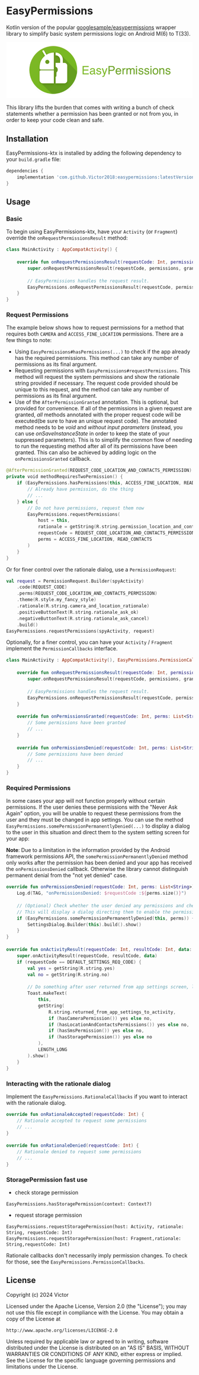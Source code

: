 # EasyPermissions

Kotlin version of the popular [googlesample/easypermissions](https://github.com/googlesamples/easypermissions) wrapper library to simplify basic system
permissions logic on Android M(6) to T(33).

[![Logo](art/logo.png)](https://www.youtube.com/watch?v=51fX94dU7Og)

This library lifts the burden that comes with writing a bunch of check statements whether a permission has been granted or not from you, in order to keep your code clean and safe.

## Installation

EasyPermissions-ktx is installed by adding the following dependency to your `build.gradle` file:

```groovy
dependencies {
    implementation 'com.github.Victor2018:easypermissions:latestVersion'
}
```

## Usage

### Basic

To begin using EasyPermissions-ktx, have your `Activity` (or `Fragment`) override the `onRequestPermissionsResult` method:

```kotlin
class MainActivity : AppCompatActivity() {

    override fun onRequestPermissionsResult(requestCode: Int, permissions: Array<String>, grantResults: IntArray) {
        super.onRequestPermissionsResult(requestCode, permissions, grantResults)

        // EasyPermissions handles the request result.
        EasyPermissions.onRequestPermissionsResult(requestCode, permissions, grantResults, this)
    }
}
```

### Request Permissions

The example below shows how to request permissions for a method that requires both
`CAMERA` and `ACCESS_FINE_LOCATION` permissions. There are a few things to note:

* Using `EasyPermissions#hasPermissions(...)` to check if the app already has the
  required permissions. This method can take any number of permissions as its final
  argument.
* Requesting permissions with `EasyPermissions#requestPermissions`. This method
  will request the system permissions and show the rationale string provided if
  necessary. The request code provided should be unique to this request, and the method
  can take any number of permissions as its final argument.
* Use of the `AfterPermissionGranted` annotation. This is optional, but provided for
  convenience. If all of the permissions in a given request are granted, *all* methods
  annotated with the proper request code will be executed(be sure to have an unique request code). The annotated method needs to be *void* and *without input parameters* (instead, you can use *onSaveInstanceState* in order to keep the state of your suppressed parameters). This is to simplify the common
  flow of needing to run the requesting method after all of its permissions have been granted.
  This can also be achieved by adding logic on the `onPermissionsGranted` callback.

```kotlin
@AfterPermissionGranted(REQUEST_CODE_LOCATION_AND_CONTACTS_PERMISSION)
private void methodRequiresTwoPermission() {
    if (EasyPermissions.hasPermissions(this, ACCESS_FINE_LOCATION, READ_CONTACTS)) {
        // Already have permission, do the thing
        // ...
    } else {
        // Do not have permissions, request them now
        EasyPermissions.requestPermissions(
            host = this,
            rationale = getString(R.string.permission_location_and_contacts_rationale_message),
            requestCode = REQUEST_CODE_LOCATION_AND_CONTACTS_PERMISSION,
            perms = ACCESS_FINE_LOCATION, READ_CONTACTS
        )
    }
}
```

Or for finer control over the rationale dialog, use a `PermissionRequest`:

```kotlin
val request = PermissionRequest.Builder(spyActivity)
    .code(REQUEST_CODE)
    .perms(REQUEST_CODE_LOCATION_AND_CONTACTS_PERMISSION)
    .theme(R.style.my_fancy_style)
    .rationale(R.string.camera_and_location_rationale)
    .positiveButtonText(R.string.rationale_ask_ok)
    .negativeButtonText(R.string.rationale_ask_cancel)
    .build()
EasyPermissions.requestPermissions(spyActivity, request)
```

Optionally, for a finer control, you can have your `Activity` / `Fragment` implement
the `PermissionCallbacks` interface.

```kotlin
class MainActivity : AppCompatActivity(), EasyPermissions.PermissionCallbacks {

    override fun onRequestPermissionsResult(requestCode: Int, permissions: Array<String>, grantResults: IntArray) {
        super.onRequestPermissionsResult(requestCode, permissions, grantResults)

        // EasyPermissions handles the request result.
        EasyPermissions.onRequestPermissionsResult(requestCode, permissions, grantResults, this)
    }

    override fun onPermissionsGranted(requestCode: Int, perms: List<String>) {
        // Some permissions have been granted
        // ...
    }

    override fun onPermissionsDenied(requestCode: Int, perms: List<String>) {
        // Some permissions have been denied
        // ...
    }
}
```

### Required Permissions

In some cases your app will not function properly without certain permissions. If the user
denies these permissions with the "Never Ask Again" option, you will be unable to request
these permissions from the user and they must be changed in app settings. You can use the
method `EasyPermissions.somePermissionPermanentlyDenied(...)` to display a dialog to the
user in this situation and direct them to the system setting screen for your app:

**Note**: Due to a limitation in the information provided by the Android
framework permissions API, the `somePermissionPermanentlyDenied` method only
works after the permission has been denied and your app has received
the `onPermissionsDenied` callback. Otherwise the library cannot distinguish
permanent denial from the "not yet denied" case.

```kotlin
override fun onPermissionsDenied(requestCode: Int, perms: List<String>) {
    Log.d(TAG, "onPermissionsDenied: $requestCode :${perms.size()}")

    // (Optional) Check whether the user denied any permissions and checked "NEVER ASK AGAIN."
    // This will display a dialog directing them to enable the permission in app settings.
    if (EasyPermissions.somePermissionPermanentlyDenied(this, perms)) {
        SettingsDialog.Builder(this).build().show()
    }
}

override fun onActivityResult(requestCode: Int, resultCode: Int, data: Intent?) {
    super.onActivityResult(requestCode, resultCode, data)
    if (requestCode == DEFAULT_SETTINGS_REQ_CODE) {
        val yes = getString(R.string.yes)
        val no = getString(R.string.no)

        // Do something after user returned from app settings screen, like showing a Toast.
        Toast.makeText(
            this,
            getString(
                R.string.returned_from_app_settings_to_activity,
                if (hasCameraPermission()) yes else no,
                if (hasLocationAndContactsPermissions()) yes else no,
                if (hasSmsPermission()) yes else no,
                if (hasStoragePermission()) yes else no
            ),
            LENGTH_LONG
        ).show()
    }
}
```

### Interacting with the rationale dialog

Implement the `EasyPermissions.RationaleCallbacks` if you want to interact with the rationale dialog.

```kotlin
override fun onRationaleAccepted(requestCode: Int) {
    // Rationale accepted to request some permissions
    // ...
}

override fun onRationaleDenied(requestCode: Int) {
    // Rationale denied to request some permissions
    // ...
}
```

### StoragePermission fast use
- check storage permission
```
EasyPermissions.hasStoragePermission(context: Context?)
```
- request storage permission
```
EasyPermissions.requestStoragePermission(host: Activity, rationale: String, requestCode: Int)
EasyPermissions.requestStoragePermission(host: Fragment,rationale: String,requestCode: Int)
```

Rationale callbacks don't necessarily imply permission changes. To check for those, see the `EasyPermissions.PermissionCallbacks`.

## License

Copyright (c) 2024 Victor

Licensed under the Apache License, Version 2.0 (the "License");
you may not use this file except in compliance with the License.
You may obtain a copy of the License at

    http://www.apache.org/licenses/LICENSE-2.0

Unless required by applicable law or agreed to in writing, software
distributed under the License is distributed on an "AS IS" BASIS,
WITHOUT WARRANTIES OR CONDITIONS OF ANY KIND, either express or implied.
See the License for the specific language governing permissions and
limitations under the License.
